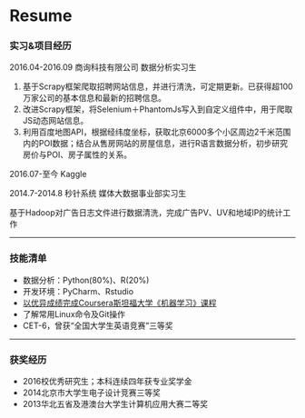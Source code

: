 # Resume


### 实习&项目经历
2016.04-2016.09 商询科技有限公司 数据分析实习生

1. 基于Scrapy框架爬取招聘网站信息，并进行清洗，可定期更新。已获得超100万家公司的基本信息和最新的招聘信息。
2. 改进Scrapy框架，将Selenium＋PhantomJs写入到自定义组件中，用于爬取JS动态网站信息。
3. 利用百度地图API，根据经纬度坐标，获取北京6000多个小区周边2千米范围内的POI数据；结合从售房网站的房屋信息，进行R语言数据分析，初步研究房价与POI、房子属性的关系。

2016.07-至今 Kaggle


2014.7-2014.8 秒针系统 媒体大数据事业部实习生

基于Hadoop对广告日志文件进行数据清洗，完成广告PV、UV和地域IP的统计工作

------

### 技能清单
* 数据分析：Python(80%)、R(20%)
* 开发环境：PyCharm、Rstudio
* [以优异成绩完成Coursera斯坦福大学《机器学习》课程](https://github.com/journeycheng/Coursera)
* 了解常用Linux命令及Git操作
* CET-6，曾获“全国大学生英语竞赛”三等奖

------

### 获奖经历
* 2016校优秀研究生；本科连续四年获专业奖学金
* 2014北京市大学生电子设计竞赛三等奖
* 2013华北五省及港澳台大学生计算机应用大赛二等奖

